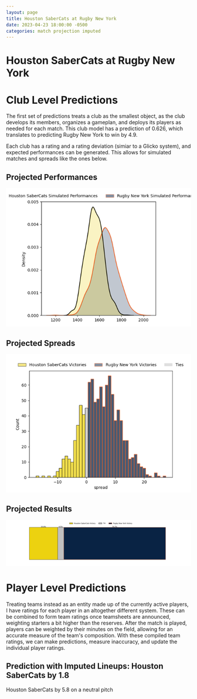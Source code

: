 ```yaml
---  
layout: page  
title: Houston SaberCats at Rugby New York  
date: 2023-04-23 18:00:00 -0500  
categories: match projection imputed  
---
```

# Houston SaberCats at Rugby New York

# Club Level Predictions


The first set of predictions treats a club as the smallest object, as the club develops its members, organizes a gameplan, and deploys its players as needed for each match. This club model has a prediction of 0.626, which translates to predicting Rugby New York to win by 4.9.

Each club has a rating and a rating deviation (simiar to a Glicko system), and expected performances can be generated. This allows for simulated matches and spreads like the ones below.
## Projected Performances


![Projected Performances](plots/performances_2023-04-23-RugbyNewYork-HoustonSaberCats.png)
## Projected Spreads


![Projected Spreads](plots/spreads_2023-04-23-RugbyNewYork-HoustonSaberCats.png)
## Projected Results


![Projected Results](plots/resultbar_2023-04-23-RugbyNewYork-HoustonSaberCats.png)
# Player Level Predictions


Treating teams instead as an entity made up of the currently active players, I have ratings for each player in an altogether different system. These can be combined to form team ratings once teamsheets are announced, weighting starters a bit higher than the reserves. After the match is played, players can be weighted by their minutes on the field, allowing for an accurate measure of the team's composition. With these compiled team ratings, we can make predictions, measure inaccuracy, and update the individual player ratings.
## Prediction with Imputed Lineups: Houston SaberCats by 1.8


Houston SaberCats by 5.8 on a neutral pitch

